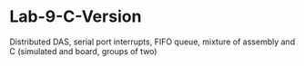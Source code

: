 # Lab-9-C-Version
Distributed DAS, serial port interrupts, FIFO queue, mixture of assembly and C (simulated and board, groups of two)
